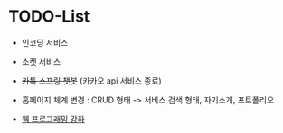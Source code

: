 # TODO-List

* 인코딩 서비스

* 소켓 서비스

* ~~카톡 스프링 챗봇~~ (카카오 api 서비스 종료)

* 홈페이지 체계 변경 : CRUD 형태 -> 서비스 검색 형태,  자기소개,  포트폴리오 

* [웹 프로그래밍 강좌 ](https://www.edwith.org/)
